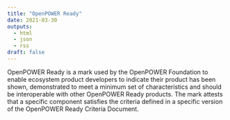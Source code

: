 ```yaml
---
title: "OpenPOWER Ready"
date: 2021-03-30
outputs:
  - html
  - json
  - rss
draft: false
---
```


OpenPOWER Ready is a mark used by the OpenPOWER Foundation to enable ecosystem product developers
to indicate their product has been shown, demonstrated to meet a minimum set of characteristics and
should be interoperable with other OpenPOWER Ready products.
The mark attests that a specific component satisfies the criteria defined in a specific version of the OpenPOWER Ready Criteria Document.
